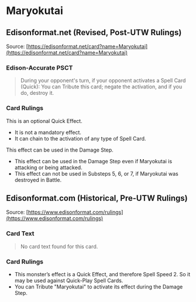 # Maryokutai

## Edisonformat.net (Revised, Post-UTW Rulings)

Source: [https://edisonformat.net/card?name=Maryokutai](https://edisonformat.net/card?name=Maryokutai)

### Edison-Accurate PSCT

> During your opponent's turn, if your opponent activates a Spell Card (Quick): You can Tribute this card; negate the activation, and if you do, destroy it.

### Card Rulings

This is an optional Quick Effect.
*   It is not a mandatory effect.
*   It can chain to the activation of any type of Spell Card.

This effect can be used in the Damage Step.
*   This effect can be used in the Damage Step even if Maryokutai is attacking or being attacked.
*   This effect can not be used in Substeps 5, 6, or 7, if Maryokutai was destroyed in Battle.


## Edisonformat.com (Historical, Pre-UTW Rulings)

Source: [https://www.edisonformat.com/rulings](https://www.edisonformat.com/rulings)

### Card Text

> No card text found for this card.

### Card Rulings

*   This monster’s effect is a Quick Effect, and therefore Spell Speed 2. So it may be used against Quick-Play Spell Cards.
*   You can Tribute "Maryokutai" to activate its effect during the Damage Step.


